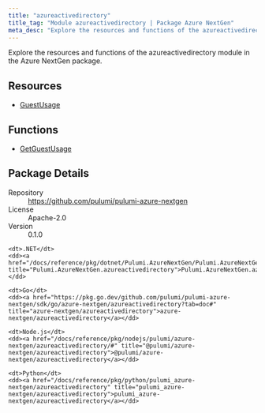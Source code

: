 ```yaml
---
title: "azureactivedirectory"
title_tag: "Module azureactivedirectory | Package Azure NextGen"
meta_desc: "Explore the resources and functions of the azureactivedirectory module in the Azure NextGen package."
---
```


<!-- WARNING: this file was generated by Pulumi Docs Generator. -->
<!-- Do not edit by hand unless you're certain you know what you are doing! -->

Explore the resources and functions of the azureactivedirectory module in the Azure NextGen package.

<h2 id="resources">Resources</h2>
<ul class="api">
    <li><a href="guestusage" title="GuestUsage"><span class="symbol resource"></span>GuestUsage</a></li>
</ul>

<h2 id="functions">Functions</h2>
<ul class="api">
    <li><a href="getguestusage" title="GetGuestUsage"><span class="symbol function"></span>GetGuestUsage</a></li>
</ul>

<h2 id="package-details">Package Details</h2>
<dl class="package-details">
	<dt>Repository</dt>
	<dd><a href="https://github.com/pulumi/pulumi-azure-nextgen">https://github.com/pulumi/pulumi-azure-nextgen</a></dd>
	<dt>License</dt>
	<dd>Apache-2.0</dd>
	<dt>Version</dt>
	<dd>0.1.0</dd>
</dl>



<dl class="tabular">

    <dt>.NET</dt>
    <dd><a href="/docs/reference/pkg/dotnet/Pulumi.AzureNextGen/Pulumi.AzureNextGen.azureactivedirectory.html" title="Pulumi.AzureNextGen.azureactivedirectory">Pulumi.AzureNextGen.azureactivedirectory</a></dd>

    <dt>Go</dt>
    <dd><a href="https://pkg.go.dev/github.com/pulumi/pulumi-azure-nextgen/sdk/go/azure-nextgen/azureactivedirectory?tab=doc#" title="azure-nextgen/azureactivedirectory">azure-nextgen/azureactivedirectory</a></dd>

    <dt>Node.js</dt>
    <dd><a href="/docs/reference/pkg/nodejs/pulumi/azure-nextgen/azureactivedirectory/#" title="@pulumi/azure-nextgen/azureactivedirectory">@pulumi/azure-nextgen/azureactivedirectory</a></dd>

    <dt>Python</dt>
    <dd><a href="/docs/reference/pkg/python/pulumi_azure-nextgen/azureactivedirectory" title="pulumi_azure-nextgen/azureactivedirectory">pulumi_azure-nextgen/azureactivedirectory</a></dd>

</dl>

